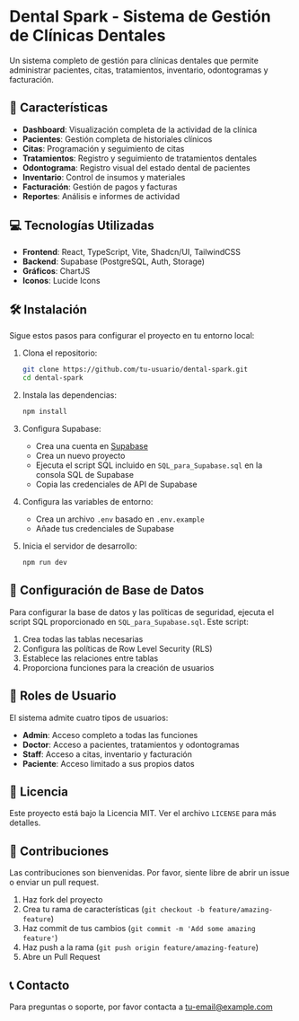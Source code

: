# Dental Spark - Sistema de Gestión de Clínicas Dentales

Un sistema completo de gestión para clínicas dentales que permite administrar pacientes, citas, tratamientos, inventario, odontogramas y facturación.

## 🚀 Características

- **Dashboard**: Visualización completa de la actividad de la clínica
- **Pacientes**: Gestión completa de historiales clínicos
- **Citas**: Programación y seguimiento de citas
- **Tratamientos**: Registro y seguimiento de tratamientos dentales
- **Odontograma**: Registro visual del estado dental de pacientes
- **Inventario**: Control de insumos y materiales
- **Facturación**: Gestión de pagos y facturas
- **Reportes**: Análisis e informes de actividad

## 💻 Tecnologías Utilizadas

- **Frontend**: React, TypeScript, Vite, Shadcn/UI, TailwindCSS
- **Backend**: Supabase (PostgreSQL, Auth, Storage)
- **Gráficos**: ChartJS
- **Iconos**: Lucide Icons

## 🛠️ Instalación

Sigue estos pasos para configurar el proyecto en tu entorno local:

1. Clona el repositorio:
   ```bash
   git clone https://github.com/tu-usuario/dental-spark.git
   cd dental-spark
   ```

2. Instala las dependencias:
   ```bash
   npm install
   ```

3. Configura Supabase:
   - Crea una cuenta en [Supabase](https://supabase.com)
   - Crea un nuevo proyecto
   - Ejecuta el script SQL incluido en `SQL_para_Supabase.sql` en la consola SQL de Supabase
   - Copia las credenciales de API de Supabase

4. Configura las variables de entorno:
   - Crea un archivo `.env` basado en `.env.example`
   - Añade tus credenciales de Supabase

5. Inicia el servidor de desarrollo:
   ```bash
   npm run dev
   ```

## 🔧 Configuración de Base de Datos

Para configurar la base de datos y las políticas de seguridad, ejecuta el script SQL proporcionado en `SQL_para_Supabase.sql`. Este script:

1. Crea todas las tablas necesarias
2. Configura las políticas de Row Level Security (RLS)
3. Establece las relaciones entre tablas
4. Proporciona funciones para la creación de usuarios

## 👥 Roles de Usuario

El sistema admite cuatro tipos de usuarios:

- **Admin**: Acceso completo a todas las funciones
- **Doctor**: Acceso a pacientes, tratamientos y odontogramas
- **Staff**: Acceso a citas, inventario y facturación
- **Paciente**: Acceso limitado a sus propios datos

## 📄 Licencia

Este proyecto está bajo la Licencia MIT. Ver el archivo `LICENSE` para más detalles.

## 👏 Contribuciones

Las contribuciones son bienvenidas. Por favor, siente libre de abrir un issue o enviar un pull request.

1. Haz fork del proyecto
2. Crea tu rama de características (`git checkout -b feature/amazing-feature`)
3. Haz commit de tus cambios (`git commit -m 'Add some amazing feature'`)
4. Haz push a la rama (`git push origin feature/amazing-feature`)
5. Abre un Pull Request

## 📞 Contacto

Para preguntas o soporte, por favor contacta a [tu-email@example.com](mailto:tu-email@example.com)
